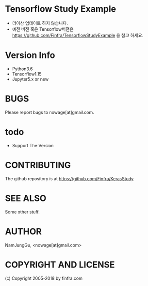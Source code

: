 # Tensorflow Study Example
- 더이상 업데이트 하지 않습니다.
- 예전 버전 혹은 Tensorflow버전은 https://github.com/Finfra/TensorflowStudyExample 을 참고 하세요.



# Version Info
* Python3.6
* Tensorflow1.15
* Jupyter5.x or new

# BUGS

Please report bugs to nowage[at]gmail.com.

# todo
- Support The Version

# CONTRIBUTING

The github repository is at https://github.com/Finfra/KerasStudy

# SEE ALSO

Some other stuff.

# AUTHOR

NamJungGu, <nowage[at]gmail.com>

# COPYRIGHT AND LICENSE

(c) Copyright 2005-2018 by finfra.com
